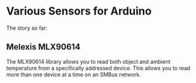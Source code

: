 Various Sensors for Arduino
===========================

The story so far:

Melexis MLX90614
----------------

The MLX90614 library allows you to read both object and ambient temperature
from a specifically addressed device. This allows you to read more than one
device at a time on an SMBus network.